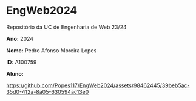 # EngWeb2024
Repositório da UC de Engenharia de Web 23/24 

**Ano:** 2024

**Nome:** Pedro Afonso Moreira Lopes

**ID:** A100759

**Aluno:**

https://github.com/Popes117/EngWeb2024/assets/98462445/39beb5ac-35d0-412a-8a05-630594ac13e0
